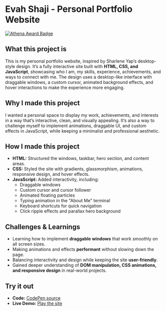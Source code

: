 # Evah Shaji - Personal Portfolio Website
[![Athena Award Badge](https://img.shields.io/endpoint?url=https%3A%2F%2Faward.athena.hackclub.com%2Fapi%2Fbadge)](https://award.athena.hackclub.com?utm_source=readme)

## What this project is
This is my personal portfolio website, inspired by Sharlene Yap’s desktop-style design. It’s a fully interactive site built with **HTML, CSS, and JavaScript**, showcasing who I am, my skills, experience, achievements, and ways to connect with me. The design uses a desktop-like interface with draggable windows, a custom cursor, animated background effects, and hover interactions to make the experience more engaging.  

## Why I made this project
I wanted a personal space to display my work, achievements, and interests in a way that’s interactive, clean, and visually appealing. It’s also a way to challenge myself to implement animations, draggable UI, and custom effects in JavaScript, while keeping a minimalist and professional aesthetic.  

## How I made this project
- **HTML:** Structured the windows, taskbar, hero section, and content areas.  
- **CSS:** Styled the site with gradients, glassmorphism, animations, responsive design, and hover effects.  
- **JavaScript:** Added interactivity, including:
  - Draggable windows
  - Custom cursor and cursor follower
  - Animated floating particles
  - Typing animation in the "About Me" terminal
  - Keyboard shortcuts for quick navigation
  - Click ripple effects and parallax hero background  

## Challenges & Learnings
- Learning how to implement **draggable windows** that work smoothly on all screen sizes.  
- Making animations and effects **performant** without slowing down the page.  
- Balancing interactivity and design while keeping the site **user-friendly**.  
- Gained deeper understanding of **DOM manipulation, CSS animations, and responsive design** in real-world projects.  

## Try it out
- **Code:** [CodePen source](https://codepen.io/Evah-Shaji/pen/vENjOoW)  
- **Live Demo:** [Play the site](https://codepen.io/Evah-Shaji/full/vENjOoW)  


